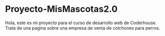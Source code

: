 # Proyecto-MisMascotas2.0
Hola, este es mi proyecto para el curso de desarrollo web de Coderhouse. Trata de una pagina sobre una empresa de venta de colchones para perros.
